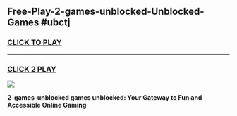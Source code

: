 
## Free-Play-2-games-unblocked-Unblocked-Games #ubctj
<h3>
<a href="https://news.freeplayer.one?title=2-games-unblocked&ref=8M">CLICK TO PLAY</a></h3>
<hr>

<h3>
<a href="https://news.freeplayer.one?title=2-games-unblocked&ref=8M">CLICK 2 PLAY</a>
  
</h3>

<a href="https://news.freeplayer.one?title=2-games-unblocked&ref=8M"><img src="https://clearcache.store/games.png"></a>


**2-games-unblocked games unblocked: Your Gateway to Fun and Accessible Online Gaming**
